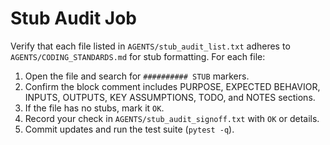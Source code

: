 # Stub Audit Job

Verify that each file listed in `AGENTS/stub_audit_list.txt` adheres to
`AGENTS/CODING_STANDARDS.md` for stub formatting. For each file:

1. Open the file and search for `########## STUB` markers.
2. Confirm the block comment includes PURPOSE, EXPECTED BEHAVIOR, INPUTS,
   OUTPUTS, KEY ASSUMPTIONS, TODO, and NOTES sections.
3. If the file has no stubs, mark it `OK`.
4. Record your check in `AGENTS/stub_audit_signoff.txt` with `OK` or details.
5. Commit updates and run the test suite (`pytest -q`).
